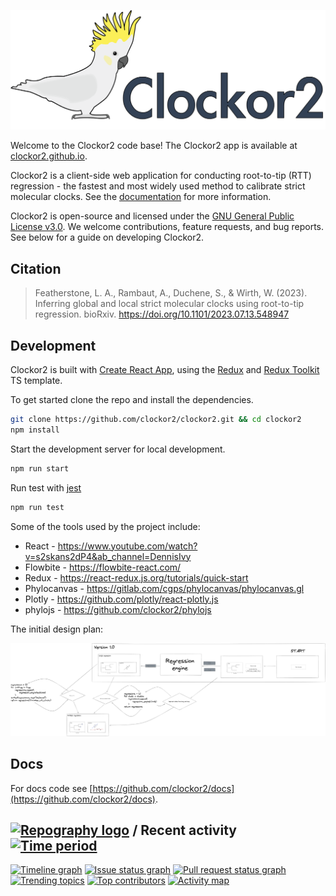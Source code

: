 ![](public/logo-with-text.png)

Welcome to the Clockor2 code base! The Clockor2 app is available at [clockor2.github.io](https://clockor2.github.io/). 

Clockor2 is a client-side web application for conducting root-to-tip (RTT) regression - the fastest and most widely used method to calibrate strict molecular clocks. See the [documentation](https://clockor2.github.io/docs) for more information.

Clockor2 is open-source and licensed under the [GNU General Public License v3.0](https://github.com/clockor2/clockor2/blob/main/LICENSE). We welcome contributions, feature requests, and bug reports. See below for a guide on developing Clockor2.

## Citation

> Featherstone, L. A., Rambaut, A., Duchene, S., & Wirth, W. (2023). Inferring global and local strict molecular clocks using root-to-tip regression. bioRxiv. https://doi.org/10.1101/2023.07.13.548947

## Development

Clockor2 is built with [Create React App](https://github.com/facebook/create-react-app), using the [Redux](https://redux.js.org/) and [Redux Toolkit](https://redux-toolkit.js.org/) TS template. 

To get started clone the repo and install the dependencies.

```bash
git clone https://github.com/clockor2/clockor2.git && cd clockor2
npm install
```

Start the development server for local development.

```bash
npm run start
```

Run test with [jest](https://jestjs.io/) 

```bash
npm run test
```

Some of the tools used by the project include:

- React - https://www.youtube.com/watch?v=s2skans2dP4&ab_channel=DennisIvy  
- Flowbite - https://flowbite-react.com/
- Redux - https://react-redux.js.org/tutorials/quick-start  
- Phylocanvas - https://gitlab.com/cgps/phylocanvas/phylocanvas.gl  
- Plotly - https://github.com/plotly/react-plotly.js
- phylojs - https://github.com/clockor2/phylojs

The initial design plan:

![](https://raw.githubusercontent.com/clockor2/docs/main/docs/images/design-plan.png)

## Docs 

For docs code see [https://github.com/clockor2/docs](https://github.com/clockor2/docs).

## [![Repography logo](https://images.repography.com/logo.svg)](https://repography.com) / Recent activity [![Time period](https://images.repography.com/39585511/clockor2/clockor2/recent-activity/HWdSf0SXwtp9_mklwOKq2DScvTBu7lvZLUTWwYjSImQ/otGhZiQCg-U_5MbUARZQ2daOH0BeNKCp1cQAYxh4FrI_badge.svg)](https://repography.com)
[![Timeline graph](https://images.repography.com/39585511/clockor2/clockor2/recent-activity/HWdSf0SXwtp9_mklwOKq2DScvTBu7lvZLUTWwYjSImQ/otGhZiQCg-U_5MbUARZQ2daOH0BeNKCp1cQAYxh4FrI_timeline.svg)](https://github.com/clockor2/clockor2/commits)
[![Issue status graph](https://images.repography.com/39585511/clockor2/clockor2/recent-activity/HWdSf0SXwtp9_mklwOKq2DScvTBu7lvZLUTWwYjSImQ/otGhZiQCg-U_5MbUARZQ2daOH0BeNKCp1cQAYxh4FrI_issues.svg)](https://github.com/clockor2/clockor2/issues)
[![Pull request status graph](https://images.repography.com/39585511/clockor2/clockor2/recent-activity/HWdSf0SXwtp9_mklwOKq2DScvTBu7lvZLUTWwYjSImQ/otGhZiQCg-U_5MbUARZQ2daOH0BeNKCp1cQAYxh4FrI_prs.svg)](https://github.com/clockor2/clockor2/pulls)
[![Trending topics](https://images.repography.com/39585511/clockor2/clockor2/recent-activity/HWdSf0SXwtp9_mklwOKq2DScvTBu7lvZLUTWwYjSImQ/otGhZiQCg-U_5MbUARZQ2daOH0BeNKCp1cQAYxh4FrI_words.svg)](https://github.com/clockor2/clockor2/commits)
[![Top contributors](https://images.repography.com/39585511/clockor2/clockor2/recent-activity/HWdSf0SXwtp9_mklwOKq2DScvTBu7lvZLUTWwYjSImQ/otGhZiQCg-U_5MbUARZQ2daOH0BeNKCp1cQAYxh4FrI_users.svg)](https://github.com/clockor2/clockor2/graphs/contributors)
[![Activity map](https://images.repography.com/39585511/clockor2/clockor2/recent-activity/HWdSf0SXwtp9_mklwOKq2DScvTBu7lvZLUTWwYjSImQ/otGhZiQCg-U_5MbUARZQ2daOH0BeNKCp1cQAYxh4FrI_map.svg)](https://github.com/clockor2/clockor2/commits)
